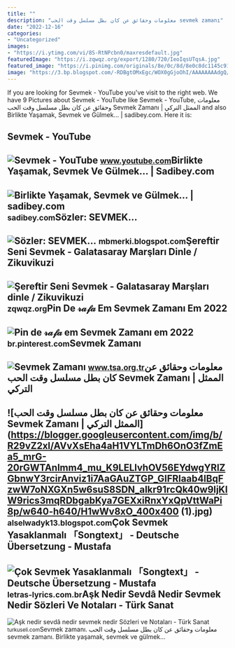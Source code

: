 ```yaml
---
title: ""
description: "معلومات وحقائق عن كان بطل مسلسل وقت الحب sevmek zamanı"
date: "2022-12-16"
categories:
- "Uncategorized"
images:
- "https://i.ytimg.com/vi/8S-RtNPcbn0/maxresdefault.jpg"
featuredImage: "https://i.zqwqz.org/export/1280/720/IeoIqsUTqsA.jpg"
featured_image: "https://i.pinimg.com/originals/8e/0c/8d/8e0c8dc1145c91699ae01c910b3a7d75.jpg"
image: "https://3.bp.blogspot.com/-RDBgtOMxEgc/WOX0gGjoOhI/AAAAAAAAdgQ/sYmqVBFdxa4R7If-GiqHUzGRljd3U0FLwCLcB/s1600/bb80ea5cdd32f50c0636977be6324cde.jpg"
---
```


If you are looking for Sevmek - YouTube you've visit to the right web. We have 9 Pictures about Sevmek - YouTube like Sevmek - YouTube, معلومات وحقائق عن كان بطل مسلسل وقت الحب Sevmek Zamanı | الممثل التركي and also Birlikte Yaşamak, Sevmek ve Gülmek… | sadibey.com. Here it is:

Sevmek - YouTube
----------------

 ![Sevmek - YouTube](https://i.ytimg.com/vi/xUXs30ssz4k/maxresdefault.jpg) <small>www.youtube.com</small>Birlikte Yaşamak, Sevmek Ve Gülmek… | Sadibey.com
-------------------------------------------------

 ![Birlikte Yaşamak, Sevmek ve Gülmek… | sadibey.com](https://live.staticflickr.com/5094/5425857737_eba3b9e44d_k.jpg) <small>sadibey.com</small>Sözler: SEVMEK...
-----------------

 ![Sözler: SEVMEK...](https://3.bp.blogspot.com/-RDBgtOMxEgc/WOX0gGjoOhI/AAAAAAAAdgQ/sYmqVBFdxa4R7If-GiqHUzGRljd3U0FLwCLcB/s1600/bb80ea5cdd32f50c0636977be6324cde.jpg) <small>mbmerki.blogspot.com</small>Şereftir Seni Sevmek - Galatasaray Marşları Dinle / Zikuvikuzi
--------------------------------------------------------------

 ![Şereftir Seni Sevmek - Galatasaray Marşları dinle / Zikuvikuzi](https://i.zqwqz.org/export/1280/720/IeoIqsUTqsA.jpg) <small>zqwqz.org</small>Pin De 𝓇𝒶𝒻𝒶 Em Sevmek Zamanı Em 2022
------------------------------------

 ![Pin de 𝓇𝒶𝒻𝒶 em Sevmek Zamanı em 2022](https://i.pinimg.com/originals/8e/0c/8d/8e0c8dc1145c91699ae01c910b3a7d75.jpg) <small>br.pinterest.com</small>Sevmek Zamanı
-------------

 ![Sevmek Zamanı](http://images.tsa.org.tr/photos/sevmek_zamani_145/sevmek_zamani_1.jpg) <small>www.tsa.org.tr</small>معلومات وحقائق عن كان بطل مسلسل وقت الحب Sevmek Zamanı | الممثل التركي
----------------------------------------------------------------------

 ![معلومات وحقائق عن كان بطل مسلسل وقت الحب Sevmek Zamanı | الممثل التركي](https://blogger.googleusercontent.com/img/b/R29vZ2xl/AVvXsEha4aH1VYLTmDh6OnO3fZmEa5_mrG-20rGWTAnlmm4_mu_K9LELlvhOV56EYdwgYRlZGbnwY3rcirAnviz1i7AaGAuZTGP_GIFRIaab4lBqFzwW7oNXGXn5w6suS8SDN_aIkr91rcQk40w9IjKlW9rics3mqRDbgabKya7GEXxiRnxYxQpVttWaPi8p/w640-h640/H1wWv8xO_400x400 (1).jpg) <small>alselwadyk13.blogspot.com</small>Çok Sevmek Yasaklanmalı 「Songtext」 - Deutsche Übersetzung - Mustafa
-------------------------------------------------------------------

 ![Çok Sevmek Yasaklanmalı 「Songtext」 - Deutsche Übersetzung - Mustafa](https://i.ytimg.com/vi/8S-RtNPcbn0/maxresdefault.jpg) <small>letras-lyrics.com.br</small>Aşk Nedir Sevdâ Nedir Sevmek Nedir Sözleri Ve Notaları - Türk Sanat
-------------------------------------------------------------------

 ![Aşk nedir sevdâ nedir sevmek nedir Sözleri ve Notaları - Türk Sanat](https://turkuseli.com/Content/Files/TSM/ask-nedir-sevda-nedir-sevmek-nedir-nota-1.jpg) <small>turkuseli.com</small>Sevmek zamanı. معلومات وحقائق عن كان بطل مسلسل وقت الحب sevmek zamanı. Birlikte yaşamak, sevmek ve gülmek…
